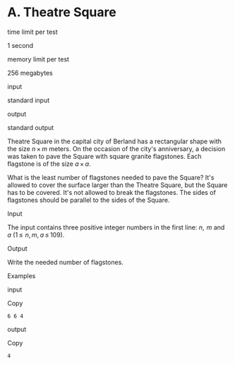 # A. Theatre Square

time limit per test

1 second

memory limit per test

256 megabytes

input

standard input

output

standard output

Theatre Square in the capital city of Berland has a rectangular shape with the size *n* × *m* meters. On the occasion of the city's anniversary, a decision was taken to pave the Square with square granite flagstones. Each flagstone is of the size *a* × *a*.

What is the least number of flagstones needed to pave the Square? It's allowed to cover the surface larger than the Theatre Square, but the Square has to be covered. It's not allowed to break the flagstones. The sides of flagstones should be parallel to the sides of the Square.

Input

The input contains three positive integer numbers in the first line: *n*,  *m* and *a* (1 ≤  *n*, *m*, *a* ≤ 109).

Output

Write the needed number of flagstones.

Examples

input

Copy

```
6 6 4
```

output

Copy

```
4
```